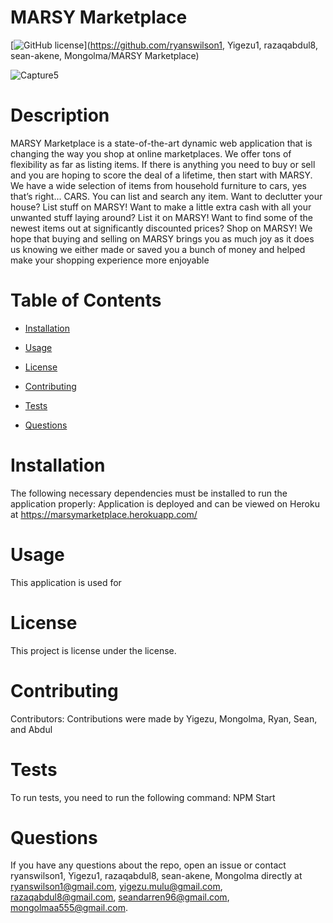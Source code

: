 # MARSY Marketplace
  [![GitHub license](https://img.shields.io/badge/license-MIT-blue.svg)](https://github.com/ryanswilson1, Yigezu1, razaqabdul8, sean-akene, Mongolma/MARSY Marketplace)
  
  ![Capture5](https://user-images.githubusercontent.com/42190239/106359382-87794480-62e0-11eb-8a17-ee6ed65d625a.PNG)
  
  # Description
  MARSY Marketplace is a state-of-the-art dynamic web application that is changing the way you shop at online marketplaces.  We offer tons of flexibility as far as listing items.  If there is anything you need to buy or sell and you are hoping to score the deal of a lifetime, then start with MARSY.  We have a wide selection of items from household furniture to cars, yes that’s right... CARS.  You can list and search any item.  Want to declutter your house?  List stuff on MARSY!  Want to make a little extra cash with all your unwanted stuff laying around?  List it on MARSY!  Want to find some of the newest items out at significantly discounted prices?  Shop on MARSY!  We hope that buying and selling on MARSY brings you as much joy as it does us knowing we either made or saved you a bunch of money and helped make your shopping experience more enjoyable
  
  # Table of Contents 
  
  * [Installation](#installation)
  
  * [Usage](#usage)
  
  * [License](#license)
  
  * [Contributing](#contributing)
  
  * [Tests](#tests)
  
  * [Questions](#questions)
  
  # Installation
  The following necessary dependencies must be installed to run the application properly: Application is deployed and can be viewed on Heroku at https://marsymarketplace.herokuapp.com/
  
  # Usage
  ​This application is used for 
  
  # License
  This project is license under the  license.
  
  # Contributing
  ​Contributors: Contributions were made by Yigezu, Mongolma, Ryan, Sean, and Abdul
  
  # Tests
  To run tests, you need to run the following command: NPM Start
  
  # Questions
  If you have any questions about the repo, open an issue or contact ryanswilson1, Yigezu1, razaqabdul8, sean-akene, Mongolma directly at ryanswilson1@gmail.com, yigezu.mulu@gmail.com, razaqabdul8@gmail.com, seandarren96@gmail.com, mongolmaa555@gmail.com.
  

